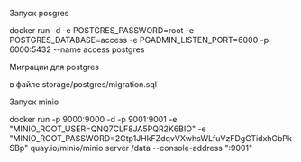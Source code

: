 Запуск posgres

docker run -d -e POSTGRES_PASSWORD=root -e POSTGRES_DATABASE=access -e PGADMIN_LISTEN_PORT=6000 -p 6000:5432 --name access postgres

Миграции для postgres

в файле storage/postgres/migration.sql

Запуск minio

docker run -p 9000:9000 -d -p 9001:9001 -e "MINIO_ROOT_USER=QNQ7CLF8JA5PQR2K6BIO" -e "MINIO_ROOT_PASSWORD=2Gtp1JHkFZdqvVXwhsWLfuVzFDgGTidxhGbPkSBp" quay.io/minio/minio server /data --console-address ":9001"
